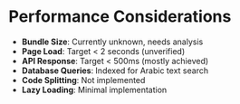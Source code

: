 # Performance Considerations

- **Bundle Size**: Currently unknown, needs analysis
- **Page Load**: Target < 2 seconds (unverified)
- **API Response**: Target < 500ms (mostly achieved)
- **Database Queries**: Indexed for Arabic text search
- **Code Splitting**: Not implemented
- **Lazy Loading**: Minimal implementation
